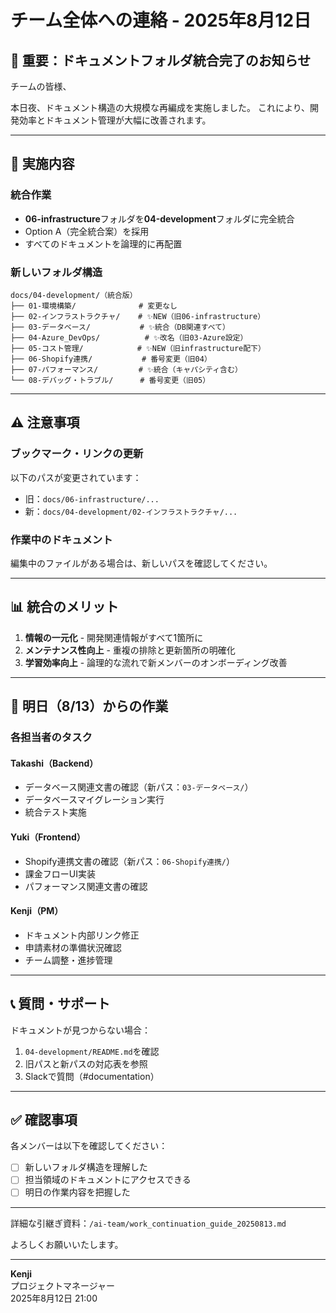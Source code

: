 # チーム全体への連絡 - 2025年8月12日

## 📢 重要：ドキュメントフォルダ統合完了のお知らせ

チームの皆様、

本日夜、ドキュメント構造の大規模な再編成を実施しました。
これにより、開発効率とドキュメント管理が大幅に改善されます。

---

## 📁 実施内容

### 統合作業
- **06-infrastructure**フォルダを**04-development**フォルダに完全統合
- Option A（完全統合案）を採用
- すべてのドキュメントを論理的に再配置

### 新しいフォルダ構造
```
docs/04-development/（統合版）
├── 01-環境構築/              # 変更なし
├── 02-インフラストラクチャ/    # ✨NEW（旧06-infrastructure）
├── 03-データベース/           # ✨統合（DB関連すべて）
├── 04-Azure_DevOps/          # ✨改名（旧03-Azure設定）
├── 05-コスト管理/            # ✨NEW（旧infrastructure配下）
├── 06-Shopify連携/           # 番号変更（旧04）
├── 07-パフォーマンス/         # ✨統合（キャパシティ含む）
└── 08-デバッグ・トラブル/      # 番号変更（旧05）
```

---

## ⚠️ 注意事項

### ブックマーク・リンクの更新
以下のパスが変更されています：
- 旧：`docs/06-infrastructure/...`
- 新：`docs/04-development/02-インフラストラクチャ/...`

### 作業中のドキュメント
編集中のファイルがある場合は、新しいパスを確認してください。

---

## 📊 統合のメリット

1. **情報の一元化** - 開発関連情報がすべて1箇所に
2. **メンテナンス性向上** - 重複の排除と更新箇所の明確化
3. **学習効率向上** - 論理的な流れで新メンバーのオンボーディング改善

---

## 🚀 明日（8/13）からの作業

### 各担当者のタスク

#### Takashi（Backend）
- データベース関連文書の確認（新パス：`03-データベース/`）
- データベースマイグレーション実行
- 統合テスト実施

#### Yuki（Frontend）
- Shopify連携文書の確認（新パス：`06-Shopify連携/`）
- 課金フローUI実装
- パフォーマンス関連文書の確認

#### Kenji（PM）
- ドキュメント内部リンク修正
- 申請素材の準備状況確認
- チーム調整・進捗管理

---

## 📞 質問・サポート

ドキュメントが見つからない場合：
1. `04-development/README.md`を確認
2. 旧パスと新パスの対応表を参照
3. Slackで質問（#documentation）

---

## ✅ 確認事項

各メンバーは以下を確認してください：
- [ ] 新しいフォルダ構造を理解した
- [ ] 担当領域のドキュメントにアクセスできる
- [ ] 明日の作業内容を把握した

---

詳細な引継ぎ資料：`/ai-team/work_continuation_guide_20250813.md`

よろしくお願いいたします。

---

**Kenji**  
プロジェクトマネージャー  
2025年8月12日 21:00